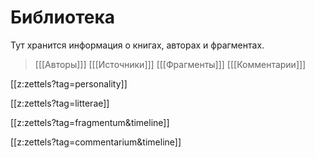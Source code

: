 # Библиотека
Тут хранится информация о книгах, авторах и фрагментах.
> [[[Авторы]]] [[[Источники]]] [[[Фрагменты]]] [[[Комментарии]]]


[[z:zettels?tag=personality]]

[[z:zettels?tag=litterae]]

[[z:zettels?tag=fragmentum&timeline]]

[[z:zettels?tag=commentarium&timeline]]
